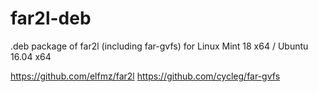 # far2l-deb
.deb package of far2l (including far-gvfs) for Linux Mint 18 x64 / Ubuntu 16.04 x64

https://github.com/elfmz/far2l
https://github.com/cycleg/far-gvfs
